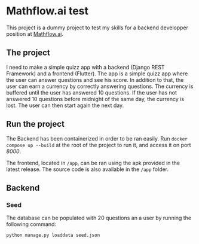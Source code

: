 # Mathflow.ai test
This project is a dummy project to test my skills for a backend developper position at [Mathflow.ai](https://mathflow.ai/).

## The project
I need to make a simple quizz app with a backend (Django REST Framework) and a frontend (Flutter). The app is a simple quizz app where the user can answer questions and see his score.
In addition to that, the user can earn a currency by correctly answering questions. The currency is buffered until the user has answered 10 questions. If the user has not answered 10 questions before midnight of the same day, the currency is lost. The user can then start again the next day.

## Run the project
The Backend has been containerized in order to be ran easily. Run `docker compose up --build` at the root of the project to run it, and access it on port *8000*.

The frontend, located in `/app`, can be ran using the apk provided in the latest release. The source code is also available in the `/app` folder.

## Backend
### Seed
The database can be populated with 20 questions an a user by running the following command:
```bash
python manage.py loaddata seed.json
```


